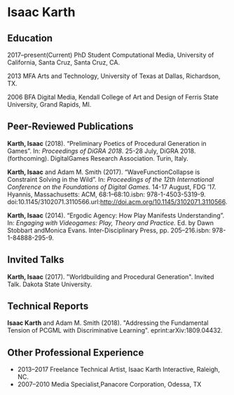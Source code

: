 # Isaac Karth

## Education

2017–present(Current) 
PhD Student Computational Media, University of California, Santa Cruz, Santa Cruz, CA.

2013 
MFA Arts and Technology, University of Texas at Dallas, Richardson, TX. 

2006 
BFA Digital Media, Kendall College of Art and Design of Ferris State University, Grand Rapids, MI.

## Peer-Reviewed Publications

**Karth, Isaac** (2018). “Preliminary Poetics of Procedural Generation in Games”. In: *Proceedings of DiGRA 2018*. 25-28 July, DiGRA 2018. (forthcoming). DigitalGames Research Association. Turin, Italy.

**Karth, Isaac** and Adam M. Smith (2017). “WaveFunctionCollapse is Constraint Solving in the Wild”. In: *Proceedings of the 12th International Conference on the Foundations of Digital Games.* 14-17 August, FDG ’17. Hyannis, Massachusetts: ACM, 68:1–68:10.isbn: 978-1-4503-5319-9. doi:10.1145/3102071.3110566.url:http://doi.acm.org/10.1145/3102071.3110566.

**Karth, Isaac** (2014). “Ergodic Agency: How Play Manifests Understanding”. In: *Engaging with Videogames: Play, Theory and Practice.* Ed. by Dawn Stobbart andMonica Evans. Inter-Disciplinary Press, pp. 205–216.isbn: 978-1-84888-295-9.

## Invited Talks
**Karth, Isaac** (2017). "Worldbuilding and Procedural Generation". Invited Talk. Dakota State University. 

## Technical Reports
**Isaac Karth** and Adam M. Smith (2018). "Addressing the Fundamental Tension of PCGML with Discriminative Learning". eprint:arXiv:1809.04432.

## Other Professional Experience

- 2013–2017 Freelance Technical Artist, Isaac Karth Interactive, Raleigh, NC.
- 2007–2010 Media Specialist,Panacore Corporation, Odessa, TX
